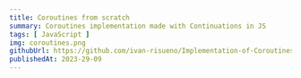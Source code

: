 ```yaml
---
title: Coroutines from scratch
summary: Coroutines implementation made with Continuations in JS
tags: [ JavaScript ]
img: coroutines.png
githubUrl: https://github.com/ivan-risueno/Implementation-of-Coroutines-with-Continuations
publishedAt: 2023-29-09
---
```

